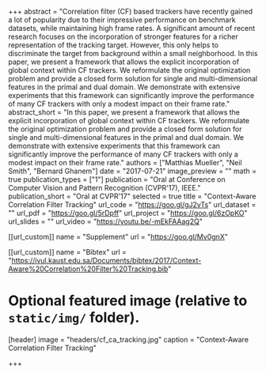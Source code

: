 +++
abstract = "​Correlation filter (CF) based trackers have recently gained a lot of popularity due to their impressive performance on benchmark datasets, while maintaining high frame rates. A significant amount of recent research focuses on the incorporation of stronger features for a richer representation of the tracking target. However, this only helps to discriminate the target from background within a small neighborhood. In this paper, we present a framework that allows the explicit incorporation of global context within CF trackers. We reformulate the original optimization problem and provide a closed form solution for single and multi-dimensional features in the primal and dual domain. We demonstrate with extensive experiments that this framework can significantly improve the performance of many CF trackers with only a modest impact on their frame rate.​"
abstract_short = "In this paper, we present a framework that allows the explicit incorporation of global context within CF trackers. We reformulate the original optimization problem and provide a closed form solution for single and multi-dimensional features in the primal and dual domain. We demonstrate with extensive experiments that this framework can significantly improve the performance of many CF trackers with only a modest impact on their frame rate.​"
authors = ["Matthias Mueller", "Neil Smith", "Bernard Ghanem"]
date = "2017-07-21"
image_preview = ""
math = true
publication_types = ["1"]
publication = "Oral at Conference on Computer Vision and Pattern Recognition (CVPR'17)​, IEEE."
publication_short = "Oral at CVPR'17"
selected = true
title = "Context-Aware Correlation Filter Tracking"
url_code = "https://goo.gl/gJ2vTs"
url_dataset = ""
url_pdf = "https://goo.gl/5rDpff"
url_project = "https://goo.gl/6zOpKO"
url_slides = ""
url_video = "https://youtu.be/-mEkFAAag2Q"

[[url_custom]]
name = "Supplement"
url = "https://goo.gl/Mv0gnX"

[[url_custom]]
name = "Bibtex"
url = "https://ivul.kaust.edu.sa/Documents/bibtex/2017/Context-Aware%20Correlation%20Filter%20Tracking.bib"

# Optional featured image (relative to `static/img/` folder).
[header]
image = "headers/cf_ca_tracking.jpg"
caption = "Context-Aware Correlation Filter Tracking"

+++
